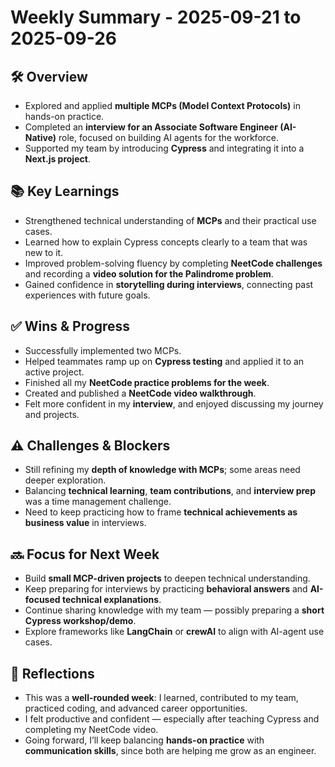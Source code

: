 # Weekly Summary - 2025-09-21 to 2025-09-26  

## 🛠️ Overview  
- Explored and applied **multiple MCPs (Model Context Protocols)** in hands-on practice.  
- Completed an **interview for an Associate Software Engineer (AI-Native)** role, focused on building AI agents for the workforce.  
- Supported my team by introducing **Cypress** and integrating it into a **Next.js project**.  

## 📚 Key Learnings  
- Strengthened technical understanding of **MCPs** and their practical use cases.  
- Learned how to explain Cypress concepts clearly to a team that was new to it.  
- Improved problem-solving fluency by completing **NeetCode challenges** and recording a **video solution for the Palindrome problem**.  
- Gained confidence in **storytelling during interviews**, connecting past experiences with future goals.  

## ✅ Wins & Progress  
- Successfully implemented two MCPs.  
- Helped teammates ramp up on **Cypress testing** and applied it to an active project.  
- Finished all my **NeetCode practice problems for the week**.  
- Created and published a **NeetCode video walkthrough**.  
- Felt more confident in my **interview**, and enjoyed discussing my journey and projects.  

## ⚠️ Challenges & Blockers  
- Still refining my **depth of knowledge with MCPs**; some areas need deeper exploration.  
- Balancing **technical learning**, **team contributions**, and **interview prep** was a time management challenge.  
- Need to keep practicing how to frame **technical achievements as business value** in interviews.  

## 🔜 Focus for Next Week  
- Build **small MCP-driven projects** to deepen technical understanding.  
- Keep preparing for interviews by practicing **behavioral answers** and **AI-focused technical explanations**.  
- Continue sharing knowledge with my team — possibly preparing a **short Cypress workshop/demo**.  
- Explore frameworks like **LangChain** or **crewAI** to align with AI-agent use cases.  

## 📝 Reflections  
- This was a **well-rounded week**: I learned, contributed to my team, practiced coding, and advanced career opportunities.  
- I felt productive and confident — especially after teaching Cypress and completing my NeetCode video.  
- Going forward, I’ll keep balancing **hands-on practice** with **communication skills**, since both are helping me grow as an engineer.  
